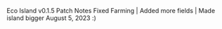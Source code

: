 Eco Island v0.1.5 Patch Notes
Fixed Farming | Added more fields | Made island bigger
August 5, 2023
:)
